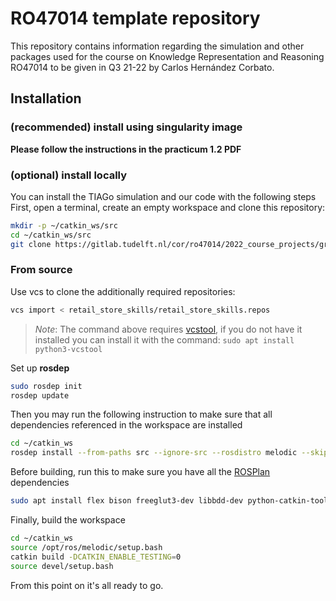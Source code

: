 # RO47014 template repository 

This repository contains information regarding the simulation and other packages used for the course on Knowledge Representation and Reasoning RO47014 to be given in Q3 21-22 by Carlos Hernández Corbato.

## Installation

### (recommended) install using singularity image
**Please follow the instructions in the practicum 1.2 PDF**

### (optional) install locally
You can install the TIAGo simulation and our code with the following steps
First, open a terminal, create an empty workspace and clone this repository:
```bash
mkdir -p ~/catkin_ws/src
cd ~/catkin_ws/src
git clone https://gitlab.tudelft.nl/cor/ro47014/2022_course_projects/group_00/retail_store_skills.git
```
### From source

Use vcs to clone the additionally required repositories:

```bash
vcs import < retail_store_skills/retail_store_skills.repos
```

>*Note*: The command above requires [vcstool](https://github.com/dirk-thomas/vcstool), if you do not have it installed you can install it with the command:
`sudo apt install python3-vcstool`

Set up **rosdep**
```bash
sudo rosdep init
rosdep update
```

Then you may run the following instruction to make sure that all dependencies referenced in the workspace are installed
```bash
cd ~/catkin_ws
rosdep install --from-paths src --ignore-src --rosdistro melodic --skip-keys="opencv2 opencv2-nonfree pal_laser_filters speed_limit_node sensor_to_cloud hokuyo_node libdw-dev python-graphitesend-pip python-statsd pal_filters pal_vo_server pal_usb_utils pal_pcl pal_pcl_points_throttle_and_filter pal_karto pal_local_joint_control camera_calibration_files pal_startup_msgs pal-orbbec-openni2 dummy_actuators_manager pal_local_planner gravity_compensation_controller current_limit_controller dynamic_footprint dynamixel_cpp tf_lookup opencv3"
```

Before building, run this to make sure you have all the [ROSPlan](https://github.com/KCL-Planning/ROSPlan) dependencies
```bash
sudo apt install flex bison freeglut3-dev libbdd-dev python-catkin-tools ros-$ROS_DISTRO-tf2-bullet
```
Finally, build the workspace
```bash
cd ~/catkin_ws
source /opt/ros/melodic/setup.bash
catkin build -DCATKIN_ENABLE_TESTING=0
source devel/setup.bash
```
From this point on it's all ready to go.

